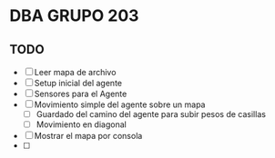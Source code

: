 # DBA GRUPO 203
## TODO
- [ ] Leer mapa de archivo
- [ ] Setup inicial del agente
- [ ] Sensores para el Agente
- [ ] Movimiento simple del agente sobre un mapa
  - [ ] Guardado del camino del agente para subir pesos de casillas
  - [ ] Movimiento en diagonal
- [ ] Mostrar el mapa por consola
- [ ] 
